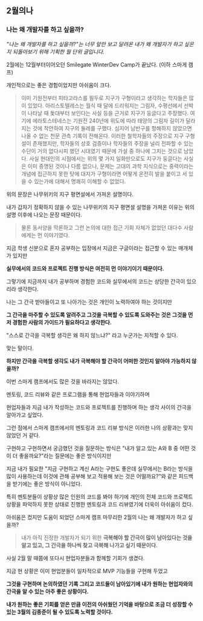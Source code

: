 ## 2월의나



### 나는 왜 개발자를 하고 싶을까?

*"나는 왜 개발자를 하고 싶을까?"는 너무 앞만 보고 달려온 내가 왜 개발자가 하고 싶은지 되돌아보기 위해 기획한 월 단위 글입니다.*



2월에는 12월부터이어오던 Smilegate WinterDev Camp가 끝났다. (이하 스마게 캠프)

개인적으로는 좋은 경험이었지만 아쉬움이 크다.



> 이미 기원전부터 피타고라스를 필두로 지구가 구형이라고 생각하는 학자들은 많이 있었다. 아리스토텔레스는 월식 때 달에 드리워지는 그림자, 수평선에서 선박이 나타날 때 돛대부터 보인다는 사실 등을 근거로 지구가 둥글다고 주장했다. 여기에 에라토스테네스는 기원전 240년에 위도에 따라 태양의 그림자 길이가 달라지는 것에 착안하여 지구의 둘레를 구했다. 심지어 남반구를 항해하지 않았으면 나올 수 없는 천문 관측 기록이 전해온다. 이러한 철학자들의 주장으로 지구 구형설이 존재했지만, 학자들의 상호 검증이나 학자들의 주장을 널리 전파할 수 있는 수단이 거의 없다시피 했던 시대였기 때문에 가설 중 하나에 그치는 것으로 남았다. 사실 현대인의 시점에서는 위의 몇 가지 일화만으로도 지구가 둥글다는 사실은 이미 증명된 것이나 다름 없으나, 문제는 고대의 과학 지식으로는 중력이라는 개념에 접근하지 못한 탓에 대지가 구형이라면 어떻게 온전히 발을 붙이고 서 있을 수 있는가에 대해서 명쾌히 이해할 수 없었다.

위의 문장은 나무위키의 지구 평면설에서 가져온 설명이다.

내가 갑자기 정확하지 않을 수 있는 나무위키의 지구 평면설 설명을 가져온 이유는 위의 설명 이후에 나오는 문장 때문이다.

> 물론 동서양을 막론하고 그런 논의에 대한 접근 기회 자체가 없었던 대다수 사람에게는 먼 이야기였다.

지금 학생 신분으로 혼자 공부하는 입장에서 지금은 구글이라는 접근할 수 있는 매개체가 있지만

**실무에서의 코드와 프로젝트 진행 방식은 여전히 먼 이야기이기 때문이다.**



그렇기에 지금까지 내가 공부하며 경험한 코드와 실무에서의 코드는 상당한 간극이 있으리라 생각한다.

나는 그 간극 받아들이고 또 나아가는 것은 개인이 노력하여야 하는 것이지만

**그 간극을 마주할 수 있도록 알려주고 그것을 극복할 수 있도록 도와주는 것은 그것을 먼저 경험한 사람의 가이드가 필요하다고 생각한다.**

"스스로 간극을 극복할 생각은 왜 하지 않느냐?" 라고 누군가는 지적할 수 있다.

맞는 말이다.

**하지만 간극을 극복할 생각도 내가 극복해야 할 간극이 어떠한 것인지 알아야 가능하지 않을까?**



이번 스마게 캠프에서도 많은 것을 바라지는 않았다.

멘토링, 코드 리뷰와 같은 프로그램을 통해 현업자들과 이야기하며 

현업자들과 지금 내가 작성하는 코드와 프로젝트를 진행하며 하는 생각 사이의 간극을 알아가고 싶었다.

그런 점에서 스마게 캠프에서의 멘토링과 코드 리뷰 방식은 이러한 나의 상황과는 맞지 않았던 거 같다.



구현하고 구현하면서 궁금했던 것을 질문하는 방식은 "내가 알고 있는 A와 B 중 어떤 것이 더 좋을까요?"라는 질문에는 좋은 방식이지만

지금 내가 필요한 "지금 구현하고 계신 A라는 구현도 좋은데 실무에서는 B라는 방식을 많이 사용하는데 이것에 관해 공부해 보고 적용해 보는 것은 어떨까요?"와 같은 피드백을 받기에는 좋은 방식이 아니었다.

특히 멘토분들이 상황상 많은 인원의 코드를 봐야 하기에 개인의 전체 코드와 프로젝트 상황을 파악하지 못한 상태로 진행한 멘토링과 코드 리뷰였기에 더욱이 아쉬움이 컸다.



아쉬움은 컸지만 도움이 되었던 스마게 캠프 마무리한 2월의 나는 왜 개발자가 하고 싶을까?

> 내가 아직 진정한 개발자가 되기 위한 **극복해야 할 간극이 많이 남아있다는 것을 알고 있고, 그 간극을 하나씩 찾고 극복해 나가고 싶기 때문이다.**



사실 2월 말 때쯤에 또다시 현업자분들과 함께할 기회가 생겼다.

지금 현 상황은 이미 현업분들이 일차적으로 MVP 기능들을 구현해 두었고 

**그것을 구현하며 논의하였던 기록 그리고 코드들이 남아있기에 내가 원하는 현업자와의 간극을 알 수 있는 아주 좋은 상황이다.**

**내가 원하는 좋은 기회를 얻은 만큼 이전의 아쉬웠던 기억을 바탕으로 조금 더 성장할 수 있는 3월의 김종준이 될 수 있도록 노력할 것이다.**


